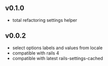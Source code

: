 ## v0.1.0

* total refactoring settings helper

## v0.0.2

* select options labels and values from locale
* compatible with rails 4
* compatible with latest rails-settings-cached